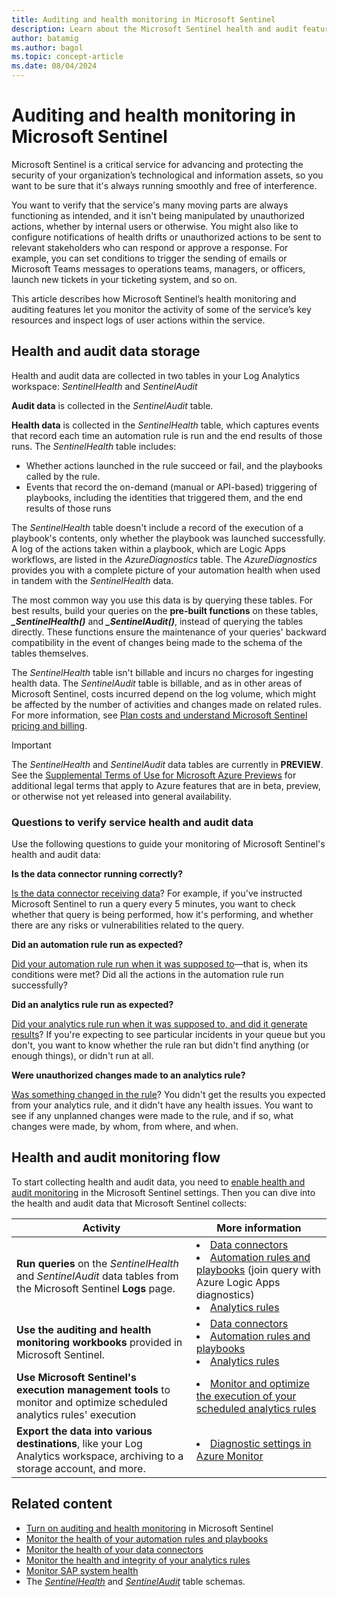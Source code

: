 ```yaml
---
title: Auditing and health monitoring in Microsoft Sentinel 
description: Learn about the Microsoft Sentinel health and audit feature, which monitors service health drifts and user actions.
author: batamig
ms.author: bagol
ms.topic: concept-article
ms.date: 08/04/2024
---
```


# Auditing and health monitoring in Microsoft Sentinel 

Microsoft Sentinel is a critical service for advancing and protecting the security of your organization’s technological and information assets, so you want to be sure that it's always running smoothly and free of interference. 

You want to verify that the service's many moving parts are always functioning as intended, and it isn't being manipulated by unauthorized actions, whether by internal users or otherwise. You might also like to configure notifications of health drifts or unauthorized actions to be sent to relevant stakeholders who can respond or approve a response. For example, you can set conditions to trigger the sending of emails or Microsoft Teams messages to operations teams, managers, or officers, launch new tickets in your ticketing system, and so on.

This article describes how Microsoft Sentinel’s health monitoring and auditing features let you monitor the activity of some of the service’s key resources and inspect logs of user actions within the service.

## Health and audit data storage

Health and audit data are collected in two tables in your Log Analytics workspace: *SentinelHealth* and *SentinelAudit*

**Audit data** is collected in the *SentinelAudit* table.

**Health data** is collected in the *SentinelHealth* table, which captures events that record each time an automation rule is run and the end results of those runs. The *SentinelHealth* table includes:

- Whether actions launched in the rule succeed or fail, and the playbooks called by the rule.
- Events that record the on-demand (manual or API-based) triggering of playbooks, including the identities that triggered them, and the end results of those runs

The *SentinelHealth* table doesn't include a record of the execution of a playbook's contents, only whether the playbook was launched successfully. A log of the actions taken within a playbook, which are Logic Apps workflows, are listed in the *AzureDiagnostics* table. The *AzureDiagnostics* provides you with a complete picture of your automation health when used in tandem with the *SentinelHealth* data.

The most common way you use this data is by querying these tables. For best results, build your queries on the **pre-built functions** on these tables, ***_SentinelHealth()*** and ***_SentinelAudit()***, instead of querying the tables directly. These functions ensure the maintenance of your queries' backward compatibility in the event of changes being made to the schema of the tables themselves.

The *SentinelHealth* table isn't billable and incurs no charges for ingesting health data. The *SentinelAudit* table is billable, and as in other areas of Microsoft Sentinel, costs incurred depend on the log volume, which might be affected by the number of activities and changes made on related rules. For more information, see [Plan costs and understand Microsoft Sentinel pricing and billing](billing.md).

> [!IMPORTANT]
>
> The *SentinelHealth* and *SentinelAudit* data tables are currently in **PREVIEW**. See the [Supplemental Terms of Use for Microsoft Azure Previews](https://azure.microsoft.com/support/legal/preview-supplemental-terms/) for additional legal terms that apply to Azure features that are in beta, preview, or otherwise not yet released into general availability.
>

### Questions to verify service health and audit data

Use the following questions to guide your monitoring of Microsoft Sentinel's health and audit data:

**Is the data connector running correctly?**

[Is the data connector receiving data](./monitor-data-connector-health.md)? For example, if you've instructed Microsoft Sentinel to run a query every 5 minutes, you want to check whether that query is being performed, how it's performing, and whether there are any risks or vulnerabilities related to the query.

**Did an automation rule run as expected?**

[Did your automation rule run when it was supposed to](./monitor-automation-health.md)&mdash;that is, when its conditions were met? Did all the actions in the automation rule run successfully? 

**Did an analytics rule run as expected?**

[Did your analytics rule run when it was supposed to, and did it generate results](monitor-analytics-rule-integrity.md)? If you're expecting to see particular incidents in your queue but you don't, you want to know whether the rule ran but didn't find anything (or enough things), or didn't run at all.

**Were unauthorized changes made to an analytics rule?**

[Was something changed in the rule](monitor-analytics-rule-integrity.md)? You didn't get the results you expected from your analytics rule, and it didn't have any health issues. You want to see if any unplanned changes were made to the rule, and if so, what changes were made, by whom, from where, and when.

## Health and audit monitoring flow

To start collecting health and audit data, you need to [enable health and audit monitoring](enable-monitoring.md) in the Microsoft Sentinel settings. Then you can dive into the health and audit data that Microsoft Sentinel collects:

|Activity  |More information  |
|---------|---------|
|**Run queries** on the *SentinelHealth* and *SentinelAudit* data tables from the Microsoft Sentinel **Logs** page.     |  <li> [Data connectors](monitor-data-connector-health.md#run-queries-to-detect-health-drifts) <li> [Automation rules and playbooks](monitor-automation-health.md#get-the-complete-automation-picture) (join query with Azure Logic Apps diagnostics)<li> [Analytics rules](monitor-analytics-rule-integrity.md#run-queries-to-detect-health-and-integrity-issues)       |
|**Use the auditing and health monitoring workbooks** provided in Microsoft Sentinel.     | <li> [Data connectors](monitor-data-connector-health.md#use-the-health-monitoring-workbook) <li> [Automation rules and playbooks](monitor-automation-health.md#use-the-health-monitoring-workbook) <li> [Analytics rules](monitor-analytics-rule-integrity.md#use-the-auditing-and-health-monitoring-workbook)    |
|**Use Microsoft Sentinel's execution management tools** to monitor and optimize scheduled analytics rules' execution    |  <li> [Monitor and optimize the execution of your scheduled analytics rules](monitor-optimize-analytics-rule-execution.md)      |
|**Export the data into various destinations**, like your Log Analytics workspace, archiving to a storage account, and more.     | <li>  [Diagnostic settings in Azure Monitor](/azure/azure-monitor/essentials/diagnostic-settings)      |


## Related content

- [Turn on auditing and health monitoring](enable-monitoring.md) in Microsoft Sentinel
- [Monitor the health of your automation rules and playbooks](monitor-automation-health.md)
- [Monitor the health of your data connectors](monitor-data-connector-health.md)
- [Monitor the health and integrity of your analytics rules](monitor-analytics-rule-integrity.md)
- [Monitor SAP system health](monitor-sap-system-health.md)
- The [*SentinelHealth*](health-table-reference.md) and [*SentinelAudit*](audit-table-reference.md) table schemas.
